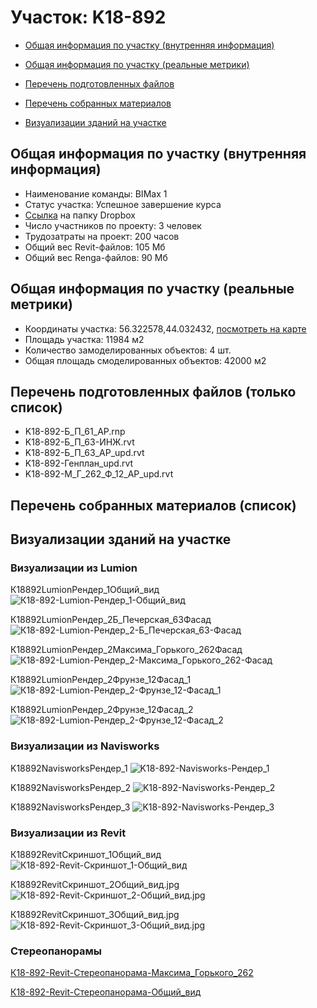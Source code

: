 # Участок: K18-892

* [Общая информация по участку (внутренняя информация)](#Chapter1)

* [Общая информация по участку (реальные метрики)](#Chapter2)

* [Перечень подготовленных файлов](#Chapter3)

* [Перечень собранных материалов](#Chapter4)

* [Визуализации зданий на участке](#Chapter6)

## <a id="Chapter1"></a> Общая информация по участку (внутренняя информация)
+ Наименование команды: BIMax 1
+ Статус участка: Успешное завершение курса
+ [Ссылка](https://www.dropbox.com/sh/wvvgv1nw1iqred9/AABDgvtgt2kwX2drmVP_w85Da/K18_892?dl=0) на папку Dropbox
+ Число участников по проекту: 3 человек
+ Трудозатраты на проект: 200 часов
+ Общий вес Revit-файлов: 105 Мб
+ Общий вес Renga-файлов: 90 Мб
## <a id="Chapter2"></a> Общая информация по участку (реальные метрики)
+ Координаты участка: 56.322578,44.032432, [посмотреть на карте](https://yandex.ru/maps/47/nizhny-novgorod/?ll=44.032432%2C56.322578&z=19)
+ Площадь участка: 11984 м2
+ Количество замоделированных объектов: 4 шт.
+ Общая площадь смоделированных объектов: 42000 м2
## <a id="Chapter3"></a> Перечень подготовленных файлов (только список)
+ K18-892-Б_П_61_АР.rnp
+ K18-892-Б_П_63-ИНЖ.rvt
+ K18-892-Б_П_63_АР_upd.rvt
+ K18-892-Генплан_upd.rvt
+ K18-892-М_Г_262_Ф_12_АР_upd.rvt
## <a id="Chapter4"></a> Перечень собранных материалов (список)
## <a id="Chapter6"></a> Визуализации зданий на участке
### Визуализации из Lumion
К18892LumionРендер_1Общий_вид
![К18-892-Lumion-Рендер_1-Общий_вид](/Images/K18_892/К18-892-Lumion-Рендер_1-Общий_вид_Compressed.jpg)

К18892LumionРендер_2Б_Печерская_63Фасад
![К18-892-Lumion-Рендер_2-Б_Печерская_63-Фасад](/Images/K18_892/К18-892-Lumion-Рендер_2-Б_Печерская_63-Фасад_Compressed.jpg)

К18892LumionРендер_2Максима_Горького_262Фасад
![К18-892-Lumion-Рендер_2-Максима_Горького_262-Фасад](/Images/K18_892/К18-892-Lumion-Рендер_2-Максима_Горького_262-Фасад_Compressed.jpg)

К18892LumionРендер_2Фрунзе_12Фасад_1
![К18-892-Lumion-Рендер_2-Фрунзе_12-Фасад_1](/Images/K18_892/К18-892-Lumion-Рендер_2-Фрунзе_12-Фасад_1_Compressed.jpg)

К18892LumionРендер_2Фрунзе_12Фасад_2
![К18-892-Lumion-Рендер_2-Фрунзе_12-Фасад_2](/Images/K18_892/К18-892-Lumion-Рендер_2-Фрунзе_12-Фасад_2_Compressed.jpg)

### Визуализации из Navisworks
K18892NavisworksРендер_1
![K18-892-Navisworks-Рендер_1](/Images/K18_892/K18-892-Navisworks-Рендер_1_Compressed.jpg)

K18892NavisworksРендер_2
![K18-892-Navisworks-Рендер_2](/Images/K18_892/K18-892-Navisworks-Рендер_2_Compressed.jpg)

K18892NavisworksРендер_3
![K18-892-Navisworks-Рендер_3](/Images/K18_892/K18-892-Navisworks-Рендер_3_Compressed.jpg)

### Визуализации из Revit
К18892RevitСкриншот_1Общий_вид
![К18-892-Revit-Скриншот_1-Общий_вид](/Images/K18_892/К18-892-Revit-Скриншот_1-Общий_вид_Compressed.jpg)

К18892RevitСкриншот_2Общий_вид.jpg
![К18-892-Revit-Скриншот_2-Общий_вид.jpg](/Images/K18_892/К18-892-Revit-Скриншот_2-Общий_вид.jpg_Compressed.jpg)

К18892RevitСкриншот_3Общий_вид.jpg
![К18-892-Revit-Скриншот_3-Общий_вид.jpg](/Images/K18_892/К18-892-Revit-Скриншот_3-Общий_вид.jpg_Compressed.jpg)

### Стереопанорамы
[К18-892-Revit-Стереопанорама-Максима_Горького_262](https://pano.autodesk.com/pano.html?url=jpgs/05035b23-e7b4-4dcb-b848-159de8e48dd1&version=2)

[К18-892-Revit-Стереопанорама-Общий_вид](https://pano.autodesk.com/pano.html?url=jpgs/12a99fe5-3de7-486a-a045-e16e066991d3&version=2)

